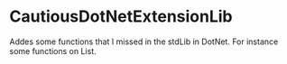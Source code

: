 # CautiousDotNetExtensionLib

Addes some functions that I missed in the stdLib in DotNet. For instance some functions on List.
